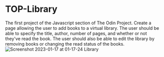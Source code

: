 # TOP-Library

The first project of the Javascript section of The Odin Project. Create a page allowing the user to add books to a virtual library.
The user should be able to specify the title, author, number of pages, and whether or not they've read the book. 
The user should also be able to edit the library by removing books or changing the read status of the books.
![Screenshot 2023-01-17 at 01-17-24 Library](https://user-images.githubusercontent.com/64833334/212834280-8413fa3b-8b96-450c-8b85-0dcaafbceafb.png)
